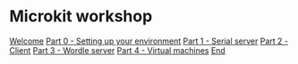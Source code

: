 # Microkit workshop

[Welcome](./welcome.md)
[Part 0 - Setting up your environment](./part0.md)
    <!-- - [(Optional) Running on hardware](./hardware.md) -->
        <!-- - [Raspberry Pi 3 Model B+](./rpi3b.md) -->
[Part 1 - Serial server](./part1.md)
[Part 2 - Client](./part2.md)
[Part 3 - Wordle server](./part3.md)
[Part 4 - Virtual machines](./part4.md)
[End](./end.md)
